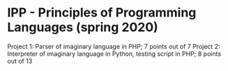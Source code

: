 # IPP - Principles of Programming Languages (spring 2020)
Project 1: Parser of imaginary language in PHP; 7 points out of 7
Project 2: Interpreter of imaginary language in Python, testing script in PHP; 8 points out of 13